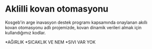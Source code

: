 # Aklilli kovan otomasyonu
Kosgeb'in arge inavasyon destek programı kapsamında onaylanan akıllı kovan otomasyonu adlı projemizde, kovan dinamik verileri almak için kullandığımız kodlar.

 *AĞIRLIK
 *SICAKLIK VE NEM 
 *SIVI VAR YOK 
